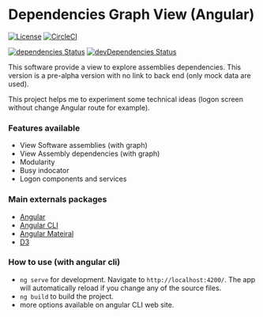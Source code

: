 # Dependencies Graph View (Angular)

[![License](https://img.shields.io/npm/l/@angular/cli.svg)](/LICENSE) 
[![CircleCI](https://circleci.com/gh/iceman63/Dependencies.Graph.View.svg?style=svg)](https://circleci.com/gh/iceman63/Dependencies.Graph.View)

[![dependencies Status](https://david-dm.org/iceman63/Dependencies.Graph.View/status.svg)](https://david-dm.org/iceman63/Dependencies.Graph.View)
[![devDependencies Status](https://david-dm.org/iceman63/Dependencies.Graph.View/dev-status.svg)](https://david-dm.org/iceman63/Dependencies.Graph.View?type=dev)

This software provide a view to explore assemblies dependencies. This version is a pre-alpha version with no link to back end (only mock data are used).

This project helps me to experiment some technical ideas (logon screen without change Angular route for example).

### Features available
- View Software assemblies (with graph)
- View Assembly dependencies (with graph)
- Modularity
- Busy indocator
- Logon components and services

### Main externals packages
- [Angular](https://angular.io/)
- [Angular CLI](https://cli.angular.io/)
- [Angular Mateiral](https://material.angular.io/)
- [D3](https://d3js.org/)

### How to use (with angular cli)
- `ng serve` for development. Navigate to `http://localhost:4200/`. The app will automatically reload if you change any of the source files.
- `ng build` to build the project.
- more options available on angular CLI web site.
